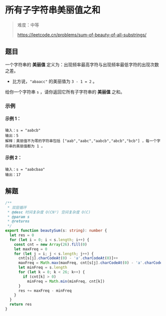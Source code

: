 # 所有子字符串美丽值之和

> 难度：中等
>
> https://leetcode.cn/problems/sum-of-beauty-of-all-substrings/

## 题目

一个字符串的 **美丽值** 定义为：出现频率最高字符与出现频率最低字符的出现次数之差。

- 比方说，`"abaacc"` 的美丽值为 `3 - 1 = 2` 。

给你一个字符串 `s` ，请你返回它所有子字符串的 **美丽值** 之和。

### 示例

#### 示例 1：

```
输入：s = "aabcb"
输出：5
解释：美丽值不为零的字符串包括 ["aab","aabc","aabcb","abcb","bcb"] ，每一个字符串的美丽值都为 1 。
```

#### 示例 2：

```
输入：s = "aabcbaa"
输出：17
```

## 解题

```ts 
/**
 * 双层循环
 * @desc 时间复杂度 O(CN²) 空间复杂度 O(C)
 * @param s
 * @returns
 */
export function beautySum(s: string): number {
  let res = 0
  for (let i = 0; i < s.length; i++) {
    const cnt = new Array(26).fill(0)
    let maxFreq = 0
    for (let j = i; j < s.length; j++) {
      cnt[s[j].charCodeAt(0) - 'a'.charCodeAt(0)]++
      maxFreq = Math.max(maxFreq, cnt[s[j].charCodeAt(0) - 'a'.charCodeAt(0)])
      let minFreq = s.length
      for (let k = 0; k < 26; k++) {
        if (cnt[k] > 0)
          minFreq = Math.min(minFreq, cnt[k])
      }
      res += maxFreq - minFreq
    }
  }
  return res
}
```